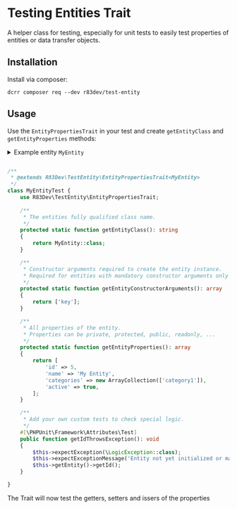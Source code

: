 # Testing Entities Trait

A helper class for testing,
especially for unit tests to easily test properties of entities or data transfer objects.

## Installation

Install via composer:

```
dcrr composer req --dev r83dev/test-entity
```

## Usage

Use the `EntityPropertiesTrait` in your test and create `getEntityClass` and `getEntityProperties` methods:

<details>
<summary>Example entity <code>MyEntity</code></summary>

```php
class MyEntity
{
    private int $id;

    private string $name = '';

    private ?Collection $categories;

    private bool $active = false;

    public function __construct(
        private readonly string $key
    ) {
        $this->categories = new ArrayCollection();
    }

    public function getId(): int
    {
        if (!isset($this->id)) {
            throw new \LogicException('Entity not yet initialized or made persistent.');
        }

        return $this->id;
    }

    public function getKey(): string
    {
        return $this->key;
    }

    public function getName(): string
    {
        return $this->name;
    }

    public function setName(string $name): self
    {
        $this->name = $name;

        return $this;
    }

    public function getCategories(): Collection
    {
        return $this->categories;
    }

    public function setCategories(Collection $categories): self
    {
        $this->categories = $categories;

        return $this;
    }

    public function isActive(): bool
    {
        return $this->active;
    }

    public function setActive(bool $active): self
    {
        $this->active = $active;

        return $this;
    }
}
```

</details>

```php

/**
 * @extends R83Dev\TestEntity\EntityPropertiesTrait<MyEntity>
 */
class MyEntityTest {
    use R83Dev\TestEntity\EntityPropertiesTrait;
    
    /**
     * The entities fully qualified class name.
     */
    protected static function getEntityClass(): string
    {
        return MyEntity::class;
    }

    /**
     * Constructor arguments required to create the entity instance.
     * Required for entities with mandatory constructor arguments only
     */
    protected static function getEntityConstructorArguments(): array
    {
        return ['key'];
    }

    /**
     * All properties of the entity.
     * Properties can be private, protected, public, readonly, ...
     */
    protected static function getEntityProperties(): array
    {
        return [
            'id' => 5,
            'name' => 'My Entity',
            'categories' => new ArrayCollection(['category1']),
            'active' => true,
        ];
    }

    /**
     * Add your own custom tests to check special logic.
     */
    #[\PHPUnit\Framework\Attributes\Test]
    public function getIdThrowsException(): void
    {
        $this->expectException(\LogicException::class);
        $this->expectExceptionMessage('Entity not yet initialized or made persistent.');
        $this->getEntity()->getId();
    }

}
```

The Trait will now test the getters, setters and issers of the properties
